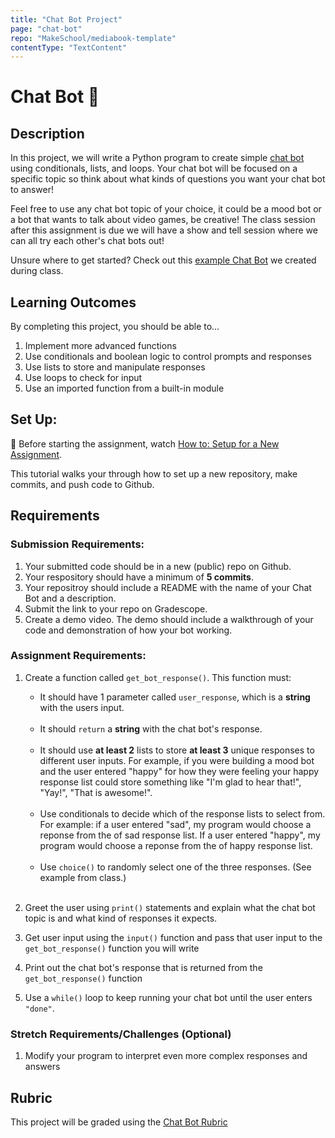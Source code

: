 ```yaml
---
title: "Chat Bot Project"
page: "chat-bot"
repo: "MakeSchool/mediabook-template"
contentType: "TextContent"
---
```


# Chat Bot 💬

## Description

In this project, we will write a Python program to create simple [chat bot](https://www.cleverbot.com/) using conditionals, lists, and loops. Your chat bot will be focused on a specific topic so think about what kinds of questions you want your chat bot to answer!

Feel free to use any chat bot topic of your choice, it could be a mood bot or a bot that wants to talk about video games, be creative! The class session after this assignment is due we will have a show and tell session where we can all try each other's chat bots out!

Unsure where to get started? Check out this [example Chat Bot](https://repl.it/@MakeSchool/firstchatbot?lite=true#main.py) we created during class.

## Learning Outcomes

By completing this project, you should be able to…

1. Implement more advanced functions
1. Use conditionals and boolean logic to control prompts and responses
1. Use lists to store and manipulate responses
1. Use loops to check for input
1. Use an imported function from a built-in module

## Set Up:

🚨 Before starting the assignment, watch [How to: Setup for a New Assignment](https://youtu.be/MCbDO8IpqZM).

This tutorial walks your through how to set up a new repository, make commits, and push code to Github.

## Requirements

### Submission Requirements:

1. Your submitted code should be in a new (public) repo on Github.
1. Your respository should have a minimum of **5 commits**.
1. Your repositroy should include a README with the name of your Chat Bot and a description.
1. Submit the link to your repo on Gradescope.
1. Create a demo video. The demo should include a walkthrough of your code and demonstration of how your bot working.

### Assignment Requirements:

1. Create a function called `get_bot_response()`. This function must: <br/>

   - It should have 1 parameter called `user_response`, which is a **string** with the users input. <br /><br />
   - It should `return` a **string** with the chat bot's response. <br /><br />
   - It should use **at least 2** lists to store **at least 3** unique responses to different user inputs. For example, if you were building a mood bot and the user entered "happy" for how they were feeling your happy response list could store something like "I'm glad to hear that!", "Yay!", "That is awesome!". <br/><br />
   - Use conditionals to decide which of the response lists to select from. For example: if a user entered "sad", my program would choose a reponse from the of sad response list. If a user entered "happy", my program would choose a reponse from the of happy response list. <br /><br />
   - Use `choice()` to randomly select one of the three responses. (See example from class.) <br /><br />

1. Greet the user using `print()` statements and explain what the chat bot topic is and what kind of responses it expects.

1. Get user input using the `input()` function and pass that user input to the `get_bot_response()` function you will write

1. Print out the chat bot's response that is returned from the `get_bot_response()` function

1. Use a `while()` loop to keep running your chat bot until the user enters `"done"`.

### Stretch Requirements/Challenges (Optional)

1. Modify your program to interpret even more complex responses and answers

## Rubric

This project will be graded using the [Chat Bot Rubric](https://docs.google.com/document/d/1RFZo2KHTOTVk-uL0LL93MUgSey-wPQjTvSRsxPyTivw/copy)
